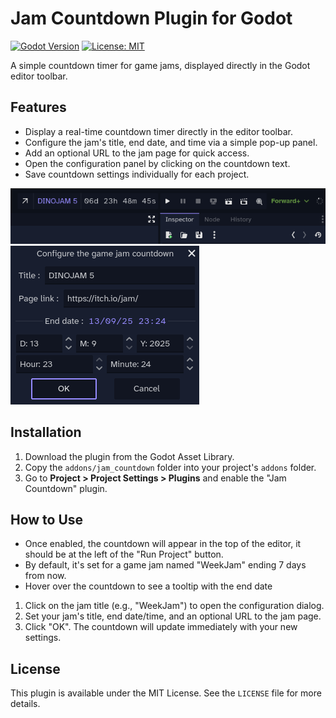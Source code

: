 # Jam Countdown Plugin for Godot

[![Godot Version](https://img.shields.io/badge/Godot-4.x-blue?style=for-the-badge&logo=godot-engine)](https://godotengine.org/)
[![License: MIT](https://img.shields.io/badge/License-MIT-yellow.svg?style=for-the-badge)](https://opensource.org/licenses/MIT)

A simple countdown timer for game jams, displayed directly in the Godot editor toolbar.

## Features

- Display a real-time countdown timer directly in the editor toolbar.
- Configure the jam's title, end date, and time via a simple pop-up panel.
- Add an optional URL to the jam page for quick access.
- Open the configuration panel by clicking on the countdown text.
- Save countdown settings individually for each project.

![Screenshot of the countdown timer in the Godot editor toolbar.](screenshots/countdown_in_toolbar.png)
![Screenshot of the configuration panel for the countdown timer.](screenshots/config_panel.png)

## Installation

1. Download the plugin from the Godot Asset Library.
2. Copy the `addons/jam_countdown` folder into your project's `addons` folder.
3. Go to **Project > Project Settings > Plugins** and enable the "Jam Countdown" plugin.

## How to Use

- Once enabled, the countdown will appear in the top of the editor, it should be at the left of the "Run Project" button.
- By default, it's set for a game jam named "WeekJam" ending 7 days from now.
- Hover over the countdown to see a tooltip with the end date

1. Click on the jam title (e.g., "WeekJam") to open the configuration dialog.
2. Set your jam's title, end date/time, and an optional URL to the jam page.
3. Click "OK". The countdown will update immediately with your new settings.

## License

This plugin is available under the MIT License. See the `LICENSE` file for more details.
